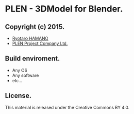 PLEN - 3DModel for Blender.
================================================================================
Copyright (c) 2015.
---
- [Ryotaro HAMANO](https://github.com/yurueater)
- [PLEN Project Company Ltd.](http://plen.jp)

Build enviroment.
---
- Any OS
- Any software
- etc...

License.
---
This material is released under the Creative Commons BY 4.0.